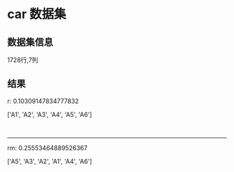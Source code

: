 # car 数据集

## 数据集信息
1728行,7列

## 结果

r: 0.10309147834777832

['A1', 'A2', 'A3', 'A4', 'A5', 'A6']

<br>

---
rm: 0.25553464889526367

['A5', 'A3', 'A2', 'A1', 'A4', 'A6']